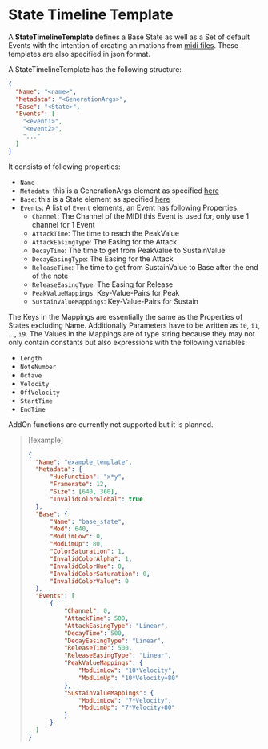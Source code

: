 # State Timeline Template
A **StateTimelineTemplate** defines a Base State as well as a Set of default Events with the intention of creating animations from [midi files](https://en.wikipedia.org/wiki/MIDI#Standard_files). These templates are also specified in json format. 

A StateTimelineTemplate has the following structure: 
```json
{
  "Name": "<name>",
  "Metadata": "<GenerationArgs>",
  "Base": "<State>",
  "Events": [
    "<event1>",
    "<event2>",
    "..."
  ]
}
```

It consists of following properties: 
- `Name`
- `Metadata`: this is a GenerationArgs element as specified [here](<json format#JSON Format#GenerationArgs>)
- `Base`: this is a State element as specified [here](<json format#JSON Format#State>)
- `Events`: A list of `Event` elements, an Event has following Properties: 
	- `Channel`: The Channel of the MIDI this Event is used for, only use 1 channel for 1 Event
	- `AttackTime`: The time to reach the PeakValue
	- `AttackEasingType`: The Easing for the Attack
	- `DecayTime`: The time to get from PeakValue to SustainValue
	- `DecayEasingType`: The Easing for the Attack
	- `ReleaseTime`: The time to get from SustainValue to Base after the end of the note
	- `ReleaseEasingType`: The Easing for Release
	- `PeakValueMappings`: Key-Value-Pairs for Peak
	- `SustainValueMappings`: Key-Value-Pairs for Sustain

The Keys in the Mappings are essentially the same as the Properties of States excluding Name. Additionally Parameters have to be written as `i0`, `i1`, ..., `i9`. 
The Values in the Mappings are of type string because they may not only contain constants but also expressions with the following variables: 
- `Length`
- `NoteNumber`
- `Octave`
- `Velocity`
- `OffVelocity`
- `StartTime`
- `EndTime`

AddOn functions are currently not supported but it is planned. 

>[!example] 
>
>
>```json
>{
>	"Name": "example_template",
>	"Metadata": {
>		"HueFunction": "x*y",
>		"Framerate": 12,
>		"Size": [640, 360],
>		"InvalidColorGlobal": true
>	},
>	"Base": {
>		"Name": "base_state",
>		"Mod": 640,
>		"ModLimLow": 0,
>		"ModLimUp": 80,
>		"ColorSaturation": 1,
>		"InvalidColorAlpha": 1,
>		"InvalidColorHue": 0,
>		"InvalidColorSaturation": 0,
>		"InvalidColorValue": 0
>	},
>	"Events": [
>		{
>			"Channel": 0,
>			"AttackTime": 500,
>			"AttackEasingType": "Linear",
>			"DecayTime": 500,
>			"DecayEasingType": "Linear",
>			"ReleaseTime": 500,
>			"ReleaseEasingType": "Linear",
>			"PeakValueMappings": {
>				"ModLimLow": "10*Velocity",
>				"ModLimUp": "10*Velocity+80"
>			},
>			"SustainValueMappings": {
>				"ModLimLow": "7*Velocity",
>				"ModLimUp": "7*Velocity+80"
>			}
>		}
>	]
>}
>
>```